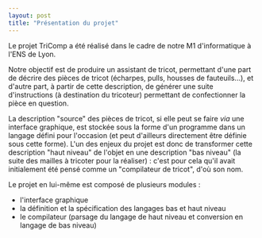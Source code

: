 ```yaml
---
layout: post
title: "Présentation du projet"
---
```

Le projet TriComp a été réalisé dans le cadre de notre M1 d'informatique à l'ENS de Lyon.

Notre objectif est de produire un assistant de tricot, permettant d'une part de décrire des pièces de tricot (écharpes, pulls, housses de fauteuils...), et d'autre 
part, à partir de cette description, de générer une suite d'instructions (à destination du tricoteur) permettant de confectionner la pièce en question.

La description "source" des pièces de tricot, si elle peut se faire *via* une interface graphique, est stockée sous la forme d'un programme dans un langage défini 
pour l'occasion (et peut d'ailleurs directement être définie sous cette forme). L'un des enjeux du projet est donc de transformer cette description "haut niveau" de 
l'objet en une description "bas niveau" (la suite des mailles à tricoter pour la réaliser) : c'est pour cela qu'il avait initialement été pensé comme un 
"compilateur de tricot", d'où son nom.

Le projet en lui-même est composé de plusieurs modules : 
* l'interface graphique
* la définition et la spécification des langages bas et haut niveau
* le compilateur (parsage du langage de haut niveau et conversion en langage de bas niveau)